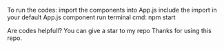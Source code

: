 To run the codes:
import the components into App.js
include the import in your default App.js component
run terminal cmd: npm start

Are codes helpfull?
You can give a star to my repo
Thanks for using this repo.
